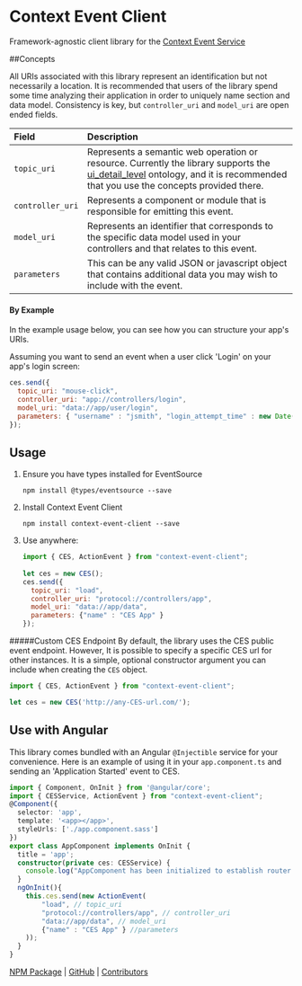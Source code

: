 # Context Event Client

Framework-agnostic client library for the [Context Event Service](https://github.com/preston/context-event-service)

##Concepts

All URIs associated with this library represent an identification but not necessarily a location. It is recommended that users of the library spend some time analyzing their application in order to uniquely name section and data model. Consistency is key, but `controller_uri` and `model_uri` are open ended fields.

Field | Description
:--- | :---
`topic_uri` | Represents a semantic web operation or resource. Currently the library supports the [ui_detail_level](http://www.ke.tu-darmstadt.de/ontologies/ui_detail_level.owl) ontology, and it is recommended that you use the concepts provided there.
`controller_uri` | Represents a component or module that is responsible for emitting this event.
`model_uri` | Represents an identifier that corresponds to the specific data model used in your controllers and that relates to this event.
`parameters` | This can be any valid JSON or javascript object that contains additional data you may wish to include with the event.

#### By Example

In the example usage below, you can see how you can structure your app's URIs.

Assuming you want to send an event when a user click 'Login' on your app's login screen:
```js
ces.send({
  topic_uri: "mouse-click",
  controller_uri: "app://controllers/login",
  model_uri: "data://app/user/login",
  parameters: { "username" : "jsmith", "login_attempt_time" : new Date() }
});
```

## Usage

1. Ensure you have types installed for EventSource
  
    ```npm install @types/eventsource --save```
  
2. Install Context Event Client
  
    ```npm install context-event-client --save```

3. Use anywhere:
  
    ```js
    import { CES, ActionEvent } from "context-event-client";
  
    let ces = new CES();
    ces.send({
      topic_uri: "load",
      controller_uri: "protocol://controllers/app",
      model_uri: "data://app/data",
      parameters: {"name" : "CES App" }
    });
    ```
#####Custom CES Endpoint
By default, the library uses the CES public event endpoint. However, It is possible to specify a specific CES url for other instances. It is a simple, optional constructor argument you can include when creating the `CES` object.

```js
import { CES, ActionEvent } from "context-event-client";

let ces = new CES('http://any-CES-url.com/');
```

## Use with Angular
This library comes bundled with an Angular `@Injectible` service for your convenience. Here is an example of using it in your `app.component.ts` and sending an 'Application Started' event to CES.
```typescript
import { Component, OnInit } from '@angular/core';
import { CESService, ActionEvent } from "context-event-client";
@Component({
  selector: 'app',
  template: '<app></app>',
  styleUrls: ['./app.component.sass']
})
export class AppComponent implements OnInit {
  title = 'app';
  constructor(private ces: CESService) {
    console.log("AppComponent has been initialized to establish router element.");
  }
  ngOnInit(){
    this.ces.send(new ActionEvent(
        "load", // topic_uri
        "protocol://controllers/app", // controller_uri
        "data://app/data", // model_uri
        {"name" : "CES App" } //parameters
    ));
  }
}
```

[NPM Package](https://www.npmjs.com/package/context-event-client) |
[GitHub](https://github.com/preston/context-event-client) |
[Contributors](https://github.com/preston/context-event-client/graphs/contributors)
